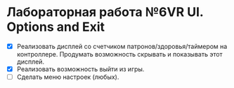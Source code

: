 # Лабораторная работа №6VR UI. Options and Exit
- [x] Реализовать дисплей со счетчиком патронов/здоровья/таймером на контроллере. Продумать возможность скрывать и показывать этот дисплей.
- [x] Реализовать возможность выйти из игры.
- [ ] Сделать меню настроек (любых).